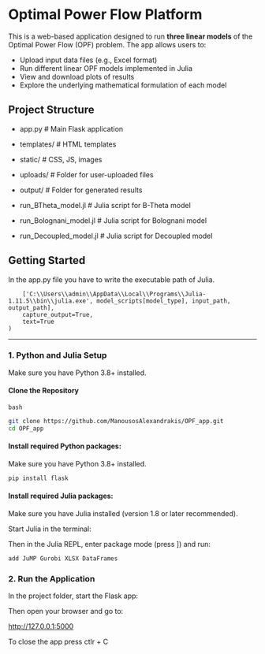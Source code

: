 # Optimal Power Flow Platform

This is a web-based application designed to run **three linear models** of the Optimal Power Flow (OPF) problem. The app allows users to:

- Upload input data files (e.g., Excel format)
- Run different linear OPF models implemented in Julia
- View and download plots of results
- Explore the underlying mathematical formulation of each model

## Project Structure

 - app.py                # Main Flask application
 
- templates/            # HTML templates 

- static/               # CSS, JS, images

- uploads/              # Folder for user-uploaded files

- output/               # Folder for generated results

- run_BTheta_model.jl   # Julia script for B-Theta model

- run_Bolognani_model.jl # Julia script for Bolognani model

- run_Decoupled_model.jl # Julia script for Decoupled model

## Getting Started

In the app.py file you have to write the executable path of Julia.

```result = subprocess.run(
    ['C:\\Users\\admin\\AppData\\Local\\Programs\\Julia-1.11.5\\bin\\julia.exe', model_scripts[model_type], input_path, output_path],
    capture_output=True,
    text=True
)
```

---

### 1. Python and Julia Setup

Make sure you have Python 3.8+ installed.


#### Clone the Repository

```bash```

```bash
git clone https://github.com/ManousosAlexandrakis/OPF_app.git
cd OPF_app
```



#### Install required Python packages:

Make sure you have Python 3.8+ installed.

```bash
pip install flask
```


#### Install required Julia packages:
Make sure you have Julia installed (version 1.8 or later recommended).

Start Julia in the terminal:

Then in the Julia REPL, enter package mode (press ]) and run:
```julia
add JuMP Gurobi XLSX DataFrames
```

 ### 2. Run the Application

In the project folder, start the Flask app:

Then open your browser and go to:

http://127.0.0.1:5000

To close the app press ctlr + C

